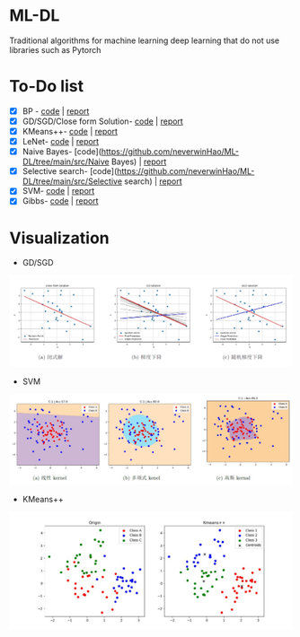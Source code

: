 # ML-DL
Traditional algorithms for machine learning deep learning that do not use libraries such as Pytorch

#  To-Do list

- [x] BP - [code](https://github.com/neverwinHao/ML-DL/tree/main/src/BP) | [report](https://github.com/neverwinHao/ML-DL/tree/main/Report)
- [x] GD/SGD/Close form Solution- [code](https://github.com/neverwinHao/ML-DL/tree/main/src/Close_GD_SGD) | [report](https://github.com/neverwinHao/ML-DL/tree/main/Report)
- [x] KMeans++- [code](https://github.com/neverwinHao/ML-DL/tree/main/src/KMeans) | [report](https://github.com/neverwinHao/ML-DL/tree/main/Report)
- [x] LeNet- [code](https://github.com/neverwinHao/ML-DL/tree/main/src/LeNet) | [report](https://github.com/neverwinHao/ML-DL/tree/main/Report)
- [x] Naive Bayes- [code](https://github.com/neverwinHao/ML-DL/tree/main/src/Naive Bayes) | [report](https://github.com/neverwinHao/ML-DL/tree/main/Report)
- [x] Selective search- [code](https://github.com/neverwinHao/ML-DL/tree/main/src/Selective search) | [report](https://github.com/neverwinHao/ML-DL/tree/main/Report)
- [x] SVM- [code](https://github.com/neverwinHao/ML-DL/tree/main/src/SVM) | [report](https://github.com/neverwinHao/ML-DL/tree/main/Report)
- [x] Gibbs- [code](https://github.com/neverwinHao/ML-DL/tree/main/src/Gibbs) | [report](https://github.com/neverwinHao/ML-DL/tree/main/Report)

# Visualization

- GD/SGD

![GD](https://github.com/neverwinHao/ML-DL/blob/main/img/GD.png)

- SVM

![SVM](https://github.com/neverwinHao/ML-DL/blob/main/img/SVM.png)

- KMeans++

![KMeans](https://github.com/neverwinHao/ML-DL/blob/main/img/KMeans.jpg)

